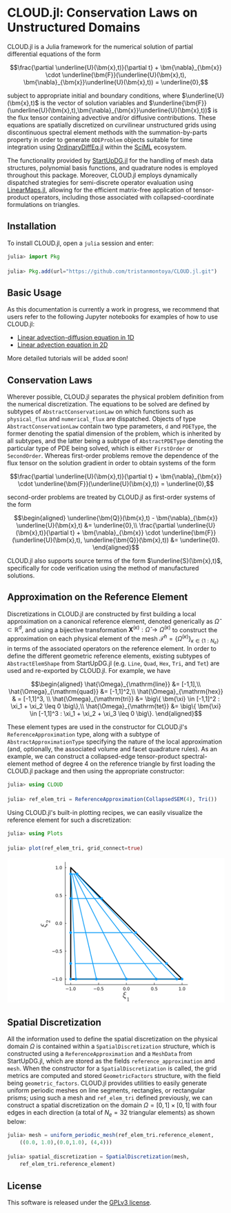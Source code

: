 # CLOUD.jl: Conservation Laws on Unstructured Domains

CLOUD.jl is a Julia framework for the numerical solution of partial differential equations of the form
```math
\frac{\partial \underline{U}(\bm{x},t)}{\partial t} + \bm{\nabla}_{\bm{x}} \cdot \underline{\bm{F}}(\underline{U}(\bm{x},t), \bm{\nabla}_{\bm{x}}\underline{U}(\bm{x},t)) = \underline{0},
```
subject to appropriate initial and boundary conditions, where $\underline{U}(\bm{x},t)$ is the vector of solution variables and $\underline{\bm{F}}(\underline{U}(\bm{x},t),\bm{\nabla}_{\bm{x}}\underline{U}(\bm{x},t))$ is the flux tensor containing advective and/or diffusive contributions. 
These equations are spatially discretized on curvilinear unstructured grids using discontinuous spectral element methods with the summation-by-parts property in order to generate `ODEProblem` objects suitable for time integration using [OrdinaryDiffEq.jl](https://github.com/SciML/OrdinaryDiffEq.jl) within the [SciML](https://sciml.ai/) ecosystem. 

The functionality provided by [StartUpDG.jl](https://github.com/jlchan/StartUpDG.jl) for the handling of mesh data structures, polynomial basis functions, and quadrature nodes is employed throughout this package. Moreover, CLOUD.jl employs dynamically dispatched strategies for semi-discrete operator evaluation using [LinearMaps.jl](https://github.com/JuliaLinearAlgebra/LinearMaps.jl), allowing for the efficient matrix-free application of tensor-product operators, including those associated with collapsed-coordinate formulations on triangles.

## Installation

To install CLOUD.jl, open a `julia` session and enter:

```julia
julia> import Pkg

julia> Pkg.add(url="https://github.com/tristanmontoya/CLOUD.jl.git")
```

## Basic Usage

As this documentation is currently a work in progress, we recommend that users refer to the following Jupyter notebooks for examples of how to use CLOUD.jl:
* [Linear advection-diffusion equation in 1D](https://github.com/tristanmontoya/CLOUD.jl/blob/main/examples/advection_diffusion_1d.ipynb)
* [Linear advection equation in 2D](https://github.com/tristanmontoya/CLOUD.jl/blob/main/examples/advection_2d.ipynb)

More detailed tutorials will be added soon!
## Conservation Laws

Wherever possible, CLOUD.jl separates the physical problem definition from the numerical discretization. The equations to be solved are defined by subtypes of `AbstractConservationLaw` on which functions such as `physical_flux` and `numerical_flux` are dispatched. Objects of type `AbstractConservationLaw` contain two type parameters, `d` and `PDEType`, the former denoting the spatial dimension of the problem, which is inherited by all subtypes, and the latter being a subtype of `AbstractPDEType` denoting the particular type of PDE being solved, which is either `FirstOrder` or `SecondOrder`. Whereas first-order problems remove the dependence of the flux tensor on the solution gradient in order to obtain systems of the form
```math
\frac{\partial \underline{U}(\bm{x},t)}{\partial t} + \bm{\nabla}_{\bm{x}} \cdot \underline{\bm{F}}(\underline{U}(\bm{x},t)) = \underline{0},
```
second-order problems are treated by CLOUD.jl as first-order systems of the form 
```math
\begin{aligned}
\underline{\bm{Q}}(\bm{x},t) - \bm{\nabla}_{\bm{x}} \underline{U}(\bm{x},t) &= \underline{0},\\
\frac{\partial \underline{U}(\bm{x},t)}{\partial t} + \bm{\nabla}_{\bm{x}} \cdot \underline{\bm{F}}(\underline{U}(\bm{x},t), \underline{\bm{Q}}(\bm{x},t)) &= \underline{0}.
\end{aligned}
```
CLOUD.jl also supports source terms of the form $\underline{S}(\bm{x},t)$, specifically for code verification using the method of manufactured solutions.

## Approximation on the Reference Element
Discretizations in CLOUD.jl are constructed by first building a local approximation on a canonical reference element, denoted generically as $\hat{\Omega} \subset \mathbb{R}^d$, and using a bijective transformation $\bm{X}^{(\kappa)} : \hat{\Omega} \rightarrow \Omega^{(\kappa)}$ to construct the approximation on each physical element of the mesh $\mathcal{T}^h = \{ \Omega^{(\kappa)}\}_{\kappa \in \{1:N_e\}}$ in terms of the associated operators on the reference element. In order to define the different geometric reference elements, existing subtypes of `AbstractElemShape` from StartUpDG.jl (e.g. `Line`, `Quad`, `Hex`, `Tri`, and `Tet`) are used and re-exported by CLOUD.jl. For example, we have 
```math
\begin{aligned}
\hat{\Omega}_{\mathrm{line}} &= [-1,1],\\
\hat{\Omega}_{\mathrm{quad}} &= [-1,1]^2,\\
\hat{\Omega}_{\mathrm{hex}} & = [-1,1]^3, \\
\hat{\Omega}_{\mathrm{tri}} &= \big\{ \bm{\xi} \in [-1,1]^2 : \xi_1 + \xi_2 \leq 0 \big\},\\
\hat{\Omega}_{\mathrm{tet}} &= \big\{ \bm{\xi} \in [-1,1]^3 : \xi_1 + \xi_2 + \xi_3 \leq 0 \big\}.
\end{aligned}
```
These element types are used in the constructor for CLOUD.jl's `ReferenceApproximation` type, along with a subtype of `AbstractApproximationType` specifying the nature of the local approximation (and, optionally, the associated volume and facet quadrature rules). As an example, we can construct a collapsed-edge tensor-product spectral-element method of degree 4 on the reference triangle by first loading the CLOUD.jl package and then using the appropriate constructor:

```julia
julia> using CLOUD

julia> ref_elem_tri = ReferenceApproximation(CollapsedSEM(4), Tri())
```
Using CLOUD.jl's built-in plotting recipes, we can easily visualize the reference element for such a discretization:
```julia
julia> using Plots

julia> plot(ref_elem_tri, grid_connect=true)
```
![CollapsedSEM](./assets/ref_tri.svg)

## Spatial Discretization
All the information used to define the spatial discretization on the physical domain $\Omega$ is contained within a `SpatialDiscretization` structure, which is constructed using a `ReferenceApproximation` and a `MeshData` from StartUpDG.jl, which are stored as the fields `reference_approximation` and `mesh`. When the constructor for a `SpatialDiscretization` is called, the grid metrics are computed and stored `GeometricFactors` structure, with the field being `geometric_factors`. CLOUD.jl provides utilities to easily generate uniform periodic meshes on line segments, rectangles, or rectangular prisms; using such a mesh and `ref_elem_tri` defined previously, we can construct a spatial discretization on the domain $\Omega = [0,1] \times [0,1]$ with four edges in each direction (a total of $N_e = 32$ triangular elements) as shown below:

```julia
julia> mesh = uniform_periodic_mesh(ref_elem_tri.reference_element, 
    ((0.0, 1.0),(0.0,1.0), (4,4)))

julia> spatial_discretization = SpatialDiscretization(mesh, 
    ref_elem_tri.reference_element)
```

## License

This software is released under the [GPLv3 license](https://www.gnu.org/licenses/gpl-3.0.en.html).